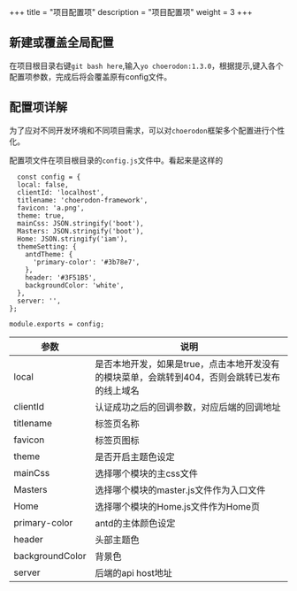+++
title = "项目配置项"
description = "项目配置项"
weight = 3
+++


## 新建或覆盖全局配置

在项目根目录右键`git bash here`,输入`yo choerodon:1.3.0`，根据提示,键入各个配置项参数，完成后将会覆盖原有config文件。

## 配置项详解

为了应对不同开发环境和不同项目需求，可以对`choerodon`框架多个配置进行个性化。

配置项文件在项目根目录的`config.js`文件中。看起来是这样的
```
  const config = {
  local: false,
  clientId: 'localhost',
  titlename: 'choerodon-framework',
  favicon: 'a.png',
  theme: true,
  mainCss: JSON.stringify('boot'),
  Masters: JSON.stringify('boot'),
  Home: JSON.stringify('iam'),
  themeSetting: {
    antdTheme: {
      'primary-color': '#3b78e7',
    },
    header: '#3F51B5',
    backgroundColor: 'white',
  },
  server: '',
};

module.exports = config;
```

参数 | 说明
--- | ---
local | 是否本地开发，如果是true，点击本地开发没有的模块菜单，会跳转到404，否则会跳转已发布的线上域名
clientId | 认证成功之后的回调参数，对应后端的回调地址
titlename | 标签页名称
favicon | 标签页图标
theme | 是否开启主题色设定
mainCss | 选择哪个模块的主css文件
Masters | 选择哪个模块的master.js文件作为入口文件
Home | 选择哪个模块的Home.js文件作为Home页
primary-color | antd的主体颜色设定
header | 头部主题色
backgroundColor | 背景色
server | 后端的api host地址